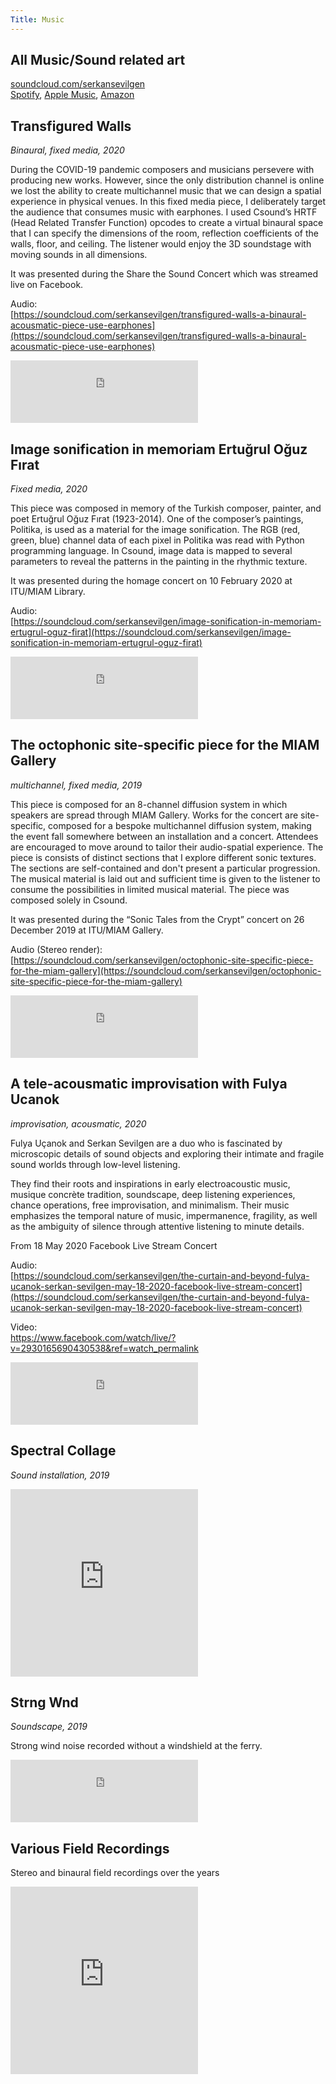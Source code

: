 ```yaml
---
Title: Music
---
```

## All Music/Sound related art

[soundcloud.com/serkansevilgen](https://soundcloud.com/serkansevilgen)  
[Spotify](https://open.spotify.com/artist/5MIcETr17tCFDKZ2ZOBgT9), [Apple Music](https://music.apple.com/us/artist/serkan-sevilgen/1477675502), [Amazon](https://www.amazon.com/s?k=Serkan+Sevilgen&i=digital-music&search-type=ss&ref=ntt_srch_drd_B07X2F3X18)  


## Transfigured Walls
*Binaural, fixed media, 2020*  

During the COVID-19 pandemic composers and musicians persevere with producing new works. However, since the only distribution channel is online we lost the ability to create multichannel music that we can design a spatial experience in physical venues. In this fixed media piece, I deliberately target the audience that consumes music with earphones. I used Csound’s HRTF (Head Related Transfer Function) opcodes to create a virtual binaural space that I can specify the dimensions of the room, reflection coefficients of the walls, floor, and ceiling. The listener would enjoy the 3D soundstage with moving sounds in all dimensions.  

It was presented during the Share the Sound Concert which was streamed live on Facebook.  

Audio:  
[https://soundcloud.com/serkansevilgen/transfigured-walls-a-binaural-acousmatic-piece-use-earphones](https://soundcloud.com/serkansevilgen/transfigured-walls-a-binaural-acousmatic-piece-use-earphones)

<iframe width="300" height="100" scrolling="no" frameborder="no" allow="autoplay" src="https://w.soundcloud.com/player/?url=https%3A//api.soundcloud.com/tracks/839644567&color=%23ff5500&auto_play=false&hide_related=false&show_comments=true&show_user=true&show_reposts=false&show_teaser=true&visual=true"></iframe>  

## Image sonification in memoriam Ertuğrul Oğuz Fırat
*Fixed media, 2020*

This piece was composed in memory of the Turkish composer, painter, and poet Ertuğrul Oğuz Fırat (1923-2014). One of the composer’s paintings, Politika, is used as a material for the image sonification. The RGB (red, green, blue) channel data of each pixel in Politika was read with Python programming language. In Csound, image data is mapped to several parameters to reveal the patterns in the painting in the rhythmic texture.
 
It was presented during the homage concert on 10 February 2020  at ITU/MIAM Library.
 
Audio:  
[https://soundcloud.com/serkansevilgen/image-sonification-in-memoriam-ertugrul-oguz-firat](https://soundcloud.com/serkansevilgen/image-sonification-in-memoriam-ertugrul-oguz-firat)


<iframe width="300" height="100" scrolling="no" frameborder="no" allow="autoplay" src="https://w.soundcloud.com/player/?url=https%3A//api.soundcloud.com/tracks/839640145&color=%23ff5500&auto_play=false&hide_related=true&show_comments=false&show_user=true&show_reposts=false&show_teaser=false&visual=true"></iframe>  


## The octophonic site-specific piece for the MIAM Gallery 
*multichannel, fixed media, 2019*

This piece is composed for an 8-channel diffusion system in which speakers are spread through MIAM Gallery. Works for the concert are site-specific, composed for a bespoke multichannel diffusion system, making the event fall somewhere between an installation and a concert. Attendees are encouraged to move around to tailor their audio-spatial experience. The piece is consists of distinct sections that I explore different sonic textures. The sections are self-contained and don't present a particular progression. The musical material is laid out and sufficient time is given to the listener to consume the possibilities in limited musical material. The piece was composed solely in Csound.
 
It was presented during the “Sonic Tales from the Crypt” concert on 26 December 2019 at ITU/MIAM Gallery.
 
Audio (Stereo render):  
[https://soundcloud.com/serkansevilgen/octophonic-site-specific-piece-for-the-miam-gallery](https://soundcloud.com/serkansevilgen/octophonic-site-specific-piece-for-the-miam-gallery)

<iframe width="300" height="100" scrolling="no" frameborder="no" allow="autoplay" src="https://w.soundcloud.com/player/?url=https%3A//api.soundcloud.com/tracks/734592391&color=%23ff5500&auto_play=false&hide_related=true&show_comments=false&show_user=true&show_reposts=false&show_teaser=false&visual=true"></iframe>  

## A tele-acousmatic improvisation with Fulya Ucanok
*improvisation, acousmatic, 2020*  

Fulya Uçanok and Serkan Sevilgen are a duo who is fascinated by microscopic details of sound objects and exploring their intimate and fragile sound worlds through low-level listening.

They find their roots and inspirations in early electroacoustic music, musique concrète tradition, soundscape, deep listening experiences, chance operations, free improvisation, and minimalism. Their music emphasizes the temporal nature of music, impermanence, fragility, as well as the ambiguity of silence through attentive listening to minute details.

From 18 May 2020 Facebook Live Stream Concert

Audio:  
[https://soundcloud.com/serkansevilgen/the-curtain-and-beyond-fulya-ucanok-serkan-sevilgen-may-18-2020-facebook-live-stream-concert](https://soundcloud.com/serkansevilgen/the-curtain-and-beyond-fulya-ucanok-serkan-sevilgen-may-18-2020-facebook-live-stream-concert)

Video:  
[https://www.facebook.com/watch/live/?v=2930165690430538&ref=watch_permalink ](https://www.facebook.com/watch/live/?v=2930165690430538&ref=watch_permalink )

<iframe width="300" height="100" scrolling="no" frameborder="no" allow="autoplay" src="https://w.soundcloud.com/player/?url=https%3A//api.soundcloud.com/tracks/844727287&color=%23ff5500&auto_play=false&hide_related=true&show_comments=false&show_user=true&show_reposts=false&show_teaser=false&visual=true"></iframe>  

## Spectral Collage
*Sound installation, 2019*

<iframe width="300" height="300" scrolling="no" frameborder="no" allow="autoplay" src="https://w.soundcloud.com/player/?url=https%3A//api.soundcloud.com/tracks/638995683&color=%23ff5500&auto_play=false&hide_related=true&show_comments=false&show_user=true&show_reposts=false&show_teaser=false&visual=true"></iframe>  

## Strng Wnd
*Soundscape, 2019*

Strong wind noise recorded without a windshield at the ferry.  

<iframe width="300" height="100" scrolling="no" frameborder="no" allow="autoplay" src="https://w.soundcloud.com/player/?url=https%3A//api.soundcloud.com/tracks/608286945&color=%23ff5500&auto_play=false&hide_related=true&show_comments=false&show_user=true&show_reposts=false&show_teaser=false&visual=true"></iframe>  

## Various Field Recordings
Stereo and binaural field recordings over the years  

<iframe width="300" height="300" scrolling="no" frameborder="no" allow="autoplay" src="https://w.soundcloud.com/player/?url=https%3A//api.soundcloud.com/playlists/410693213&color=%23ff5500&auto_play=false&hide_related=true&show_comments=false&show_user=true&show_reposts=false&show_teaser=false"></iframe>  

